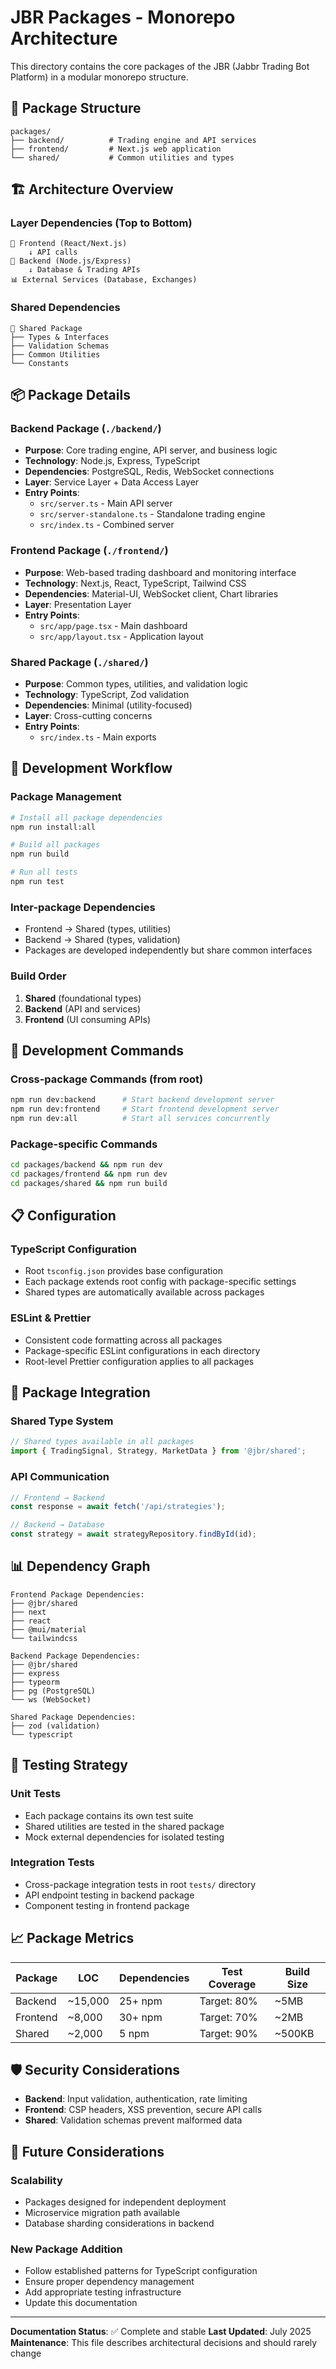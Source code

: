 # JBR Packages - Monorepo Architecture

This directory contains the core packages of the JBR (Jabbr Trading Bot Platform) in a modular monorepo structure.

## 📁 Package Structure

```
packages/
├── backend/          # Trading engine and API services
├── frontend/         # Next.js web application
└── shared/           # Common utilities and types
```

## 🏗️ Architecture Overview

### **Layer Dependencies** (Top to Bottom)
```
📱 Frontend (React/Next.js)
    ↓ API calls
🔧 Backend (Node.js/Express)
    ↓ Database & Trading APIs
📊 External Services (Database, Exchanges)
```

### **Shared Dependencies**
```
🔄 Shared Package
├── Types & Interfaces
├── Validation Schemas  
├── Common Utilities
└── Constants
```

## 📦 Package Details

### **Backend Package** (`./backend/`)
- **Purpose**: Core trading engine, API server, and business logic
- **Technology**: Node.js, Express, TypeScript
- **Dependencies**: PostgreSQL, Redis, WebSocket connections
- **Layer**: Service Layer + Data Access Layer
- **Entry Points**: 
  - `src/server.ts` - Main API server
  - `src/server-standalone.ts` - Standalone trading engine
  - `src/index.ts` - Combined server

### **Frontend Package** (`./frontend/`)
- **Purpose**: Web-based trading dashboard and monitoring interface
- **Technology**: Next.js, React, TypeScript, Tailwind CSS
- **Dependencies**: Material-UI, WebSocket client, Chart libraries
- **Layer**: Presentation Layer
- **Entry Points**:
  - `src/app/page.tsx` - Main dashboard
  - `src/app/layout.tsx` - Application layout

### **Shared Package** (`./shared/`)
- **Purpose**: Common types, utilities, and validation logic
- **Technology**: TypeScript, Zod validation
- **Dependencies**: Minimal (utility-focused)
- **Layer**: Cross-cutting concerns
- **Entry Points**:
  - `src/index.ts` - Main exports

## 🔧 Development Workflow

### **Package Management**
```bash
# Install all package dependencies
npm run install:all

# Build all packages
npm run build

# Run all tests
npm run test
```

### **Inter-package Dependencies**
- Frontend → Shared (types, utilities)
- Backend → Shared (types, validation)
- Packages are developed independently but share common interfaces

### **Build Order**
1. **Shared** (foundational types)
2. **Backend** (API and services)
3. **Frontend** (UI consuming APIs)

## 🚀 Development Commands

### **Cross-package Commands** (from root)
```bash
npm run dev:backend      # Start backend development server
npm run dev:frontend     # Start frontend development server
npm run dev:all          # Start all services concurrently
```

### **Package-specific Commands**
```bash
cd packages/backend && npm run dev
cd packages/frontend && npm run dev
cd packages/shared && npm run build
```

## 📋 Configuration

### **TypeScript Configuration**
- Root `tsconfig.json` provides base configuration
- Each package extends root config with package-specific settings
- Shared types are automatically available across packages

### **ESLint & Prettier**
- Consistent code formatting across all packages
- Package-specific ESLint configurations in each directory
- Root-level Prettier configuration applies to all packages

## 🔄 Package Integration

### **Shared Type System**
```typescript
// Shared types available in all packages
import { TradingSignal, Strategy, MarketData } from '@jbr/shared';
```

### **API Communication**
```typescript
// Frontend → Backend
const response = await fetch('/api/strategies');

// Backend → Database
const strategy = await strategyRepository.findById(id);
```

## 📊 Dependency Graph

```
Frontend Package Dependencies:
├── @jbr/shared
├── next
├── react
├── @mui/material
└── tailwindcss

Backend Package Dependencies:
├── @jbr/shared
├── express
├── typeorm
├── pg (PostgreSQL)
└── ws (WebSocket)

Shared Package Dependencies:
├── zod (validation)
└── typescript
```

## 🧪 Testing Strategy

### **Unit Tests**
- Each package contains its own test suite
- Shared utilities are tested in the shared package
- Mock external dependencies for isolated testing

### **Integration Tests**
- Cross-package integration tests in root `tests/` directory
- API endpoint testing in backend package
- Component testing in frontend package

## 📈 Package Metrics

| Package  | LOC     | Dependencies | Test Coverage | Build Size |
|----------|---------|--------------|---------------|------------|
| Backend  | ~15,000 | 25+ npm      | Target: 80%   | ~5MB       |
| Frontend | ~8,000  | 30+ npm      | Target: 70%   | ~2MB       |
| Shared   | ~2,000  | 5 npm        | Target: 90%   | ~500KB     |

## 🛡️ Security Considerations

- **Backend**: Input validation, authentication, rate limiting
- **Frontend**: CSP headers, XSS prevention, secure API calls
- **Shared**: Validation schemas prevent malformed data

## 🔮 Future Considerations

### **Scalability**
- Packages designed for independent deployment
- Microservice migration path available
- Database sharding considerations in backend

### **New Package Addition**
- Follow established patterns for TypeScript configuration
- Ensure proper dependency management
- Add appropriate testing infrastructure
- Update this documentation

---

**Documentation Status**: ✅ Complete and stable
**Last Updated**: July 2025
**Maintenance**: This file describes architectural decisions and should rarely change
